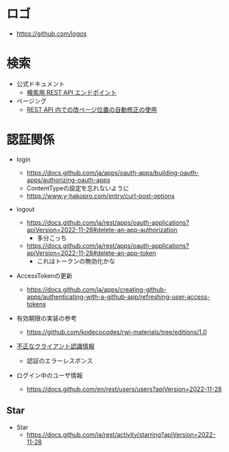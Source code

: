 # ロゴ
- https://github.com/logos

#  検索

- 公式ドキュメント
    - [検索用 REST API エンドポイント](https://docs.github.com/ja/rest/search/search?apiVersion=2022-11-28) 
- ページング
    - [REST API 内での改ページ位置の自動修正の使用](https://docs.github.com/ja/rest/using-the-rest-api/using-pagination-in-the-rest-api?apiVersion=2022-11-28)

# 認証関係
- login
    - https://docs.github.com/ja/apps/oauth-apps/building-oauth-apps/authorizing-oauth-apps
    - ContentTypeの設定を忘れないように
    - https://www.y-hakopro.com/entry/curl-post-options

- logout
    - https://docs.github.com/ja/rest/apps/oauth-applications?apiVersion=2022-11-28#delete-an-app-authorization
        - 多分こっち
    - https://docs.github.com/ja/rest/apps/oauth-applications?apiVersion=2022-11-28#delete-an-app-token
        - これはトークンの無効化かな

- AccessTokenの更新
    - https://docs.github.com/ja/apps/creating-github-apps/authenticating-with-a-github-app/refreshing-user-access-tokens


- 有効期限の実装の参考
    - https://github.com/kodecocodes/rwi-materials/tree/editions/1.0

- [不正なクライアント認識情報](https://docs.github.com/ja/apps/oauth-apps/maintaining-oauth-apps/troubleshooting-oauth-app-access-token-request-errors#incorrect-client-credentials)
    - 認証のエラーレスポンス

- ログイン中のユーザ情報
    - https://docs.github.com/en/rest/users/users?apiVersion=2022-11-28

## Star

- Star
    - https://docs.github.com/ja/rest/activity/starring?apiVersion=2022-11-28


